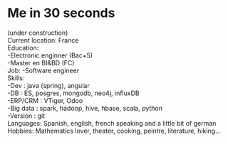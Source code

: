 # Me in 30 seconds   
(under construction)  
Current location: France     
Education:   
-Electronic enginner (Bac+5)  
-Master en BI&BD (FC)  
Job: 
-Software engineer  
Skills:   
-Dev : java (spring), angular   
-DB :  ES, posgres, mongodb, neo4j, influxDB  
-ERP/CRM : VTiger, Odoo  
-Big data : spark, hadoop, hive, hbase, scala, python     
-Version : git  
Languages: Spanish, english, french speaking and a little bit of german    
Hobbies: Mathematics lover, theater, cooking, peintre, literature, hiking...     





